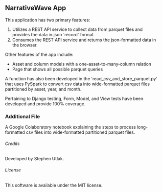 ## NarrativeWave App
 
This application has two primary features:
1. Utilizes a REST API service to collect data from parquet files and provides the data in json 'record' format.
2. Consumes the REST API service and returns the json-formatted data in the browser.

Other features of the app include:
* Asset and column models with a one-asset-to-many-column  relation
* Page that shows all possible parquet queries

A function has also been developed in the 'read_csv_and_store_parquet.py' that uses PySpark to convert csv data into wide-formatted parquet files partitioned by asset, year, and month.

Pertaining to Django testing, Form, Model, and View tests have been developed and provide 100% coverage.

### Additional File

A Google Colaboratory notebook explaining the steps to process long-formatted csv files into wide-formatted partitioned parquet files.

###### Credits

Developed by Stephen Utlak.

###### License

This software is available under the MIT license.
